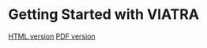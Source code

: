 # Getting Started with VIATRA

[HTML version](https://build.incquerylabs.com/jenkins/job/VIATRA-Docs/lastSuccessfulBuild/artifact/generated/ViatraDocs.html)
[PDF version](https://build.incquerylabs.com/jenkins/job/VIATRA-Docs/lastSuccessfulBuild/artifact/generated/ViatraDocs.pdf)
